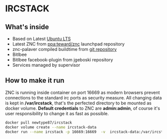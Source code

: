 IRCSTACK
========
What's inside
-------------
* Based on Latest [Ubuntu LTS](http://www.ubuntu.com/)
* Latest ZNC from [ppa:teward/znc](https://launchpad.net/~teward/+archive/ubuntu/znc) launchpad repository
* znc-palaver compiled buildtime from [git repository](https://github.com/cocodelabs/znc-palaver)
* Bitlbee
* Bitlbee facebook-plugin from jgeboski repository
* Services managed by supervisor

How to make it run
-------------------

ZNC is running inside container on port 16669 as modern browsers prevent connections to the standard irc ports as security measure. All changing data is kept in **/var/ircstack**, that's the perfected directory to be mounted as docker volume. **Default credentials** to ZNC are **admin:admin**, of course it's user responsibility to change it as fast as possible.

```bash
docker pull newtype87/ircstack
docker volume create --name ircstack-data
docker run --name ircstack -p 16669:16669  -v  ircstack-data:/var/ircstack newtype87/ircstack
```
